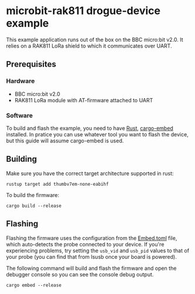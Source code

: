 # microbit-rak811 drogue-device example

This example application runs out of the box on the BBC micro:bit v2.0. It relies on a RAK811 LoRa shield to which it communicates over UART.

## Prerequisites

### Hardware

* BBC micro:bit v2.0
* RAK811 LoRa module with AT-firmware attached to UART

### Software

To build and flash the example, you need to have [Rust](https://rustup.rs/), [cargo-embed](https://crates.io/crates/cargo-embed) installed. In pratice you can use whatever tool you want to flash the device, but this guide will assume cargo-embed is used.

## Building

Make sure you have the correct target architecture supported in rust:

```
rustup target add thumbv7em-none-eabihf
```

To build the firmware:

```
cargo build --release
```

## Flashing

Flashing the firmware uses the configuration from the [Embed.toml](Embed.toml) file, which auto-detects the probe connected to your device. If you're experiencing problems, try setting the `usb_vid` and `usb_pid` values to that of your probe (you can find that from lsusb once your board is powered).

The following command will build and flash the firmware and open the debugger console so you can see the console debug output.

```
cargo embed --release
```
